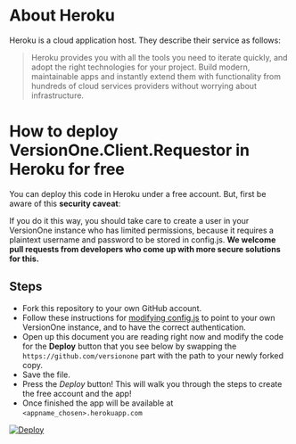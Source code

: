 # About Heroku

Heroku is a cloud application host. They describe their service as follows:

> Heroku provides you with all the tools you need to iterate quickly, and adopt the right technologies for your project. Build modern, maintainable apps and instantly extend them with functionality from hundreds of cloud services providers without worrying about infrastructure.

# How to deploy VersionOne.Client.Requestor in Heroku for free

You can deploy this code in Heroku under a free account. But, first be aware of this **security caveat**:

If you do it this way, you should take care to create a user in your VersionOne instance who has limited permissions, because it requires a plaintext username and password to be stored in config.js. **We welcome pull requests from developers who come up with more secure solutions for this.**

## Steps

* Fork this repository to your own GitHub account.
* Follow these instructions for [modifying config.js](README.md#configjs) to point to your own VersionOne instance, and to have the correct authentication.
* Open up this document you are reading right now and modify the code for the **Deploy** button that you see below by swapping the `https://github.com/versionone` part with the path to your newly forked copy.
* Save the file.
* Press the *Deploy* button! This will walk you through the steps to create the free account and the app!
* Once finished the app will be available at `<appname_chosen>.herokuapp.com`


[![Deploy](https://www.herokucdn.com/deploy/button.png)](https://heroku.com/deploy?template=https://github.com/kenedijs/VersionOne.Client.Requestor/)
